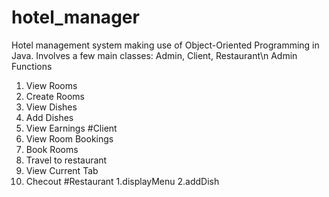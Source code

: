 # hotel_manager
Hotel management system making use of Object-Oriented Programming in Java.
Involves a few main classes: Admin, Client, Restaurant\n
Admin Functions
1. View Rooms
2. Create Rooms
3. View Dishes
4. Add Dishes
5. View Earnings
#Client
1. View Room Bookings
2. Book Rooms
3. Travel to restaurant
4. View Current Tab
5. Checout
#Restaurant
1.displayMenu
2.addDish
